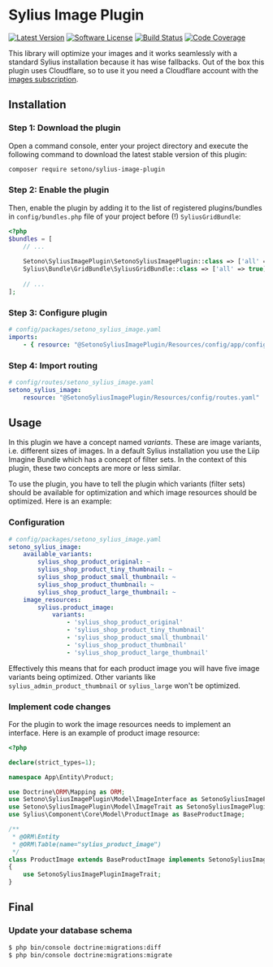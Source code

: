 # Sylius Image Plugin

[![Latest Version][ico-version]][link-packagist]
[![Software License][ico-license]](LICENSE)
[![Build Status][ico-github-actions]][link-github-actions]
[![Code Coverage][ico-code-coverage]][link-code-coverage]

This library will optimize your images and it works seamlessly with a standard Sylius installation because it has
wise fallbacks. Out of the box this plugin uses Cloudflare, so to use it you need a Cloudflare account with the
[images subscription](https://www.cloudflare.com/products/cloudflare-images/).

## Installation

### Step 1: Download the plugin

Open a command console, enter your project directory and execute the following command to download the latest stable version of this plugin:

```bash
composer require setono/sylius-image-plugin
```

### Step 2: Enable the plugin

Then, enable the plugin by adding it to the list of registered plugins/bundles
in `config/bundles.php` file of your project before (!) `SyliusGridBundle`:

```php
<?php
$bundles = [
    // ...
    
    Setono\SyliusImagePlugin\SetonoSyliusImagePlugin::class => ['all' => true],
    Sylius\Bundle\GridBundle\SyliusGridBundle::class => ['all' => true],
    
    // ...
];
```

### Step 3: Configure plugin

```yaml
# config/packages/setono_sylius_image.yaml
imports:
    - { resource: "@SetonoSyliusImagePlugin/Resources/config/app/config.yaml" }
```

### Step 4: Import routing

```yaml
# config/routes/setono_sylius_image.yaml
setono_sylius_image:
    resource: "@SetonoSyliusImagePlugin/Resources/config/routes.yaml"
```

## Usage

In this plugin we have a concept named _variants_. These are image variants, i.e. different sizes of images. In a default
Sylius installation you use the Liip Imagine Bundle which has a concept of filter sets. In the context of this plugin,
these two concepts are more or less similar.

To use the plugin, you have to tell the plugin which variants (filter sets) should be available for optimization and
which image resources should be optimized. Here is an example:

### Configuration

```yaml
# config/packages/setono_sylius_image.yaml
setono_sylius_image:
    available_variants:
        sylius_shop_product_original: ~
        sylius_shop_product_tiny_thumbnail: ~
        sylius_shop_product_small_thumbnail: ~
        sylius_shop_product_thumbnail: ~
        sylius_shop_product_large_thumbnail: ~
    image_resources:
        sylius.product_image:
            variants:
                - 'sylius_shop_product_original'
                - 'sylius_shop_product_tiny_thumbnail'
                - 'sylius_shop_product_small_thumbnail'
                - 'sylius_shop_product_thumbnail'
                - 'sylius_shop_product_large_thumbnail'
```

Effectively this means that for each product image you will have five image variants being optimized. Other variants
like `sylius_admin_product_thumbnail` or `sylius_large` won't be optimized.

### Implement code changes

For the plugin to work the image resources needs to implement an interface. Here is an example of product image resource:

```php
<?php

declare(strict_types=1);

namespace App\Entity\Product;

use Doctrine\ORM\Mapping as ORM;
use Setono\SyliusImagePlugin\Model\ImageInterface as SetonoSyliusImagePluginImageInterface;
use Setono\SyliusImagePlugin\Model\ImageTrait as SetonoSyliusImagePluginImageTrait;
use Sylius\Component\Core\Model\ProductImage as BaseProductImage;

/**
 * @ORM\Entity
 * @ORM\Table(name="sylius_product_image")
 */
class ProductImage extends BaseProductImage implements SetonoSyliusImagePluginImageInterface
{
    use SetonoSyliusImagePluginImageTrait;
}
```

## Final

### Update your database schema

```bash
$ php bin/console doctrine:migrations:diff
$ php bin/console doctrine:migrations:migrate
```

[ico-version]: https://poser.pugx.org/setono/sylius-image-plugin/v/stable
[ico-license]: https://poser.pugx.org/setono/sylius-image-plugin/license
[ico-github-actions]: https://github.com/Setono/SyliusImagePlugin/workflows/build/badge.svg
[ico-code-coverage]: https://codecov.io/gh/Setono/SyliusImagePlugin/branch/0.1.x/graph/badge.svg

[link-packagist]: https://packagist.org/packages/setono/sylius-image-plugin
[link-github-actions]: https://github.com/Setono/SyliusImagePlugin/actions
[link-code-coverage]: https://codecov.io/gh/Setono/SyliusImagePlugin
